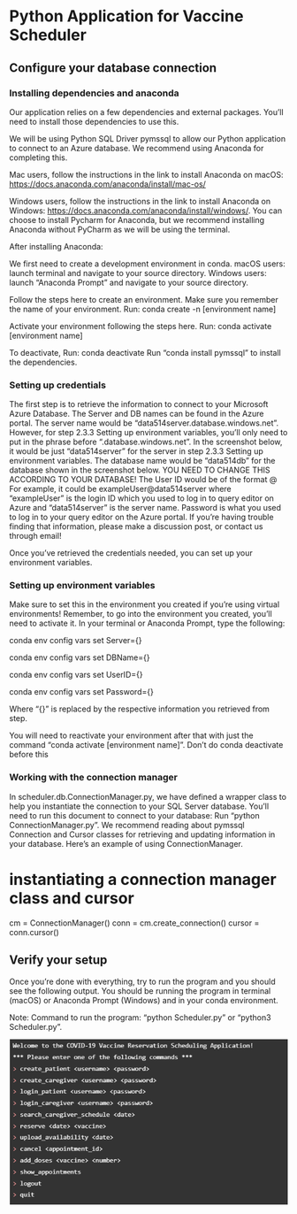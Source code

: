 # Python Application for Vaccine Scheduler

## Configure your database connection
### Installing dependencies and anaconda
Our application relies on a few dependencies and external packages. You’ll need to install those dependencies to use this.

We will be using Python SQL Driver pymssql to allow our Python application to connect to an Azure database. We recommend using Anaconda for completing this.

Mac users, follow the instructions in the link to install Anaconda on macOS: https://docs.anaconda.com/anaconda/install/mac-os/

Windows users, follow the instructions in the link to install Anaconda on Windows: https://docs.anaconda.com/anaconda/install/windows/. You can choose to install Pycharm for Anaconda, but we recommend installing Anaconda without PyCharm as we will be using the terminal.

After installing Anaconda:

We first need to create a development environment in conda.
macOS users: launch terminal and navigate to your source directory.
Windows users: launch “Anaconda Prompt” and navigate to your source directory.

Follow the steps here to create an environment. Make sure you remember the name of your environment.
Run: conda create -n [environment name]

Activate your environment following the steps here. 
Run: conda activate [environment name]

To deactivate, Run: conda deactivate
Run “conda install pymssql” to install the dependencies.

### Setting up credentials
The first step is to retrieve the information to connect to your Microsoft Azure Database.
The Server and DB names can be found in the Azure portal. 
The server name would be “data514server.database.windows.net”. However, for step 2.3.3 Setting up environment variables, you’ll only need to put in the phrase before “.database.windows.net”. In the screenshot below, it would be just “data514server” for the server in step 2.3.3 Setting up environment variables. 
The database name would be “data514db” for the database shown in the screenshot below. 
YOU NEED TO CHANGE THIS ACCORDING TO YOUR DATABASE!
The User ID would be of the format <user id>@<server name> 
For example, it could be exampleUser@data514server where “exampleUser” is the login ID which you used to log in to query editor on Azure and “data514server” is the server name.
Password is what you used to log in to your query editor on the Azure portal.
If you’re having trouble finding that information, please make a discussion post, or contact us through email!

Once you’ve retrieved the credentials needed, you can set up your environment variables. 

 ### Setting up environment variables 
Make sure to set this in the environment you created if you’re using virtual environments! Remember, to go into the environment you created, you’ll need to activate it. 
In your terminal or Anaconda Prompt, type the following:

  conda env config vars set Server={}

  conda env config vars set DBName={}

  conda env config vars set UserID={}

  conda env config vars set Password={}

Where “{}” is replaced by the respective information you retrieved from step.

  You will need to reactivate your environment after that with just the command “conda activate [environment name]”. Don’t do conda deactivate before this
### Working with the connection manager
In scheduler.db.ConnectionManager.py, we have defined a wrapper class to help you instantiate the connection to your SQL Server database. You’ll need to run this document to connect to your database: Run “python ConnectionManager.py”. 
We recommend reading about pymssql Connection and Cursor classes for retrieving and updating information in your database.
Here’s an example of using ConnectionManager.
# instantiating a connection manager class and cursor
cm = ConnectionManager()
conn = cm.create_connection()
cursor = conn.cursor()

## Verify your setup
Once you’re done with everything, try to run the program and you should see the following output. You should be running the program in terminal (macOS) or Anaconda Prompt (Windows) and in your conda environment. 
  
Note: Command to run the program: “python Scheduler.py” or “python3 Scheduler.py”.

![](image.png)
